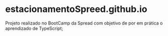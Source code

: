 # estacionamentoSpreed.github.io

Projeto realizado no BootCamp da Spread com objetivo de por em prática o aprendizado de TypeScript;

